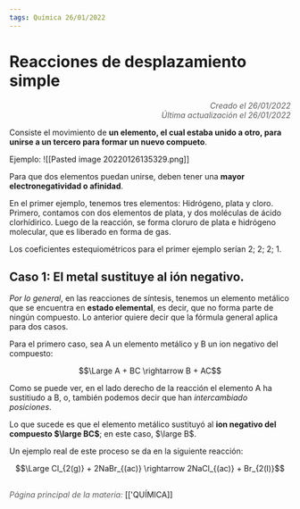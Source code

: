 ```yaml
---
tags: Química 26/01/2022
---
```


# Reacciones de desplazamiento simple
<div style="text-align: right; opacity: 0.7; font-style: italic;">Creado el 26/01/2022</div>
<div style="text-align: right; opacity: 0.7; font-style: italic;">Última actualización el 26/01/2022</div>

Consiste el movimiento de **un elemento, el cual estaba unido a otro, para unirse a un tercero para formar un nuevo compueto**.

Ejemplo:
![[Pasted image 20220126135329.png]]

Para que dos elementos puedan unirse, deben tener una **mayor electronegatividad o afinidad**.

En el primer ejemplo, tenemos tres elementos: Hidrógeno, plata y cloro. Primero, contamos con dos elementos de plata, y dos moléculas de ácido clorhídirico. Luego de la reacción, se forma cloruro de plata e hidrógeno molecular, que es liberado en forma de gas.

Los coeficientes estequiométricos para el primer ejemplo serían 2; 2; 2; 1.

## Caso 1: El metal sustituye al ión negativo.

*Por lo general*, en las reacciones de síntesis, tenemos un elemento metálico que se encuentra en **estado elemental**, es decir, que no forma parte de ningún compuesto. Lo anterior quiere decir que la fórmula general aplica para dos casos.

Para el primero caso, sea A un elemento metálico y B un ion negativo del compuesto:

$$\Large A + BC \rightarrow B + AC$$

Como se puede ver, en el lado derecho de la reacción el elemento A ha sustitiudo a B, o, también podemos decir que han *intercambiado posiciones*.

Lo que sucede es que el elemento metálico sustituyó al **ion negativo del compuesto $\large BC$**; en este caso, $\large B$.

Un ejemplo real de este proceso se da en la siguiente reacción:

$$\Large Cl_{2(g)} + 2NaBr_{(ac)} \rightarrow 2NaCl_{(ac)} + Br_{2(l)}$$

## 

<span style="opacity: 0.7; font-style: italic;">Página principal de la materia:</span> [['QUÍMICA]]